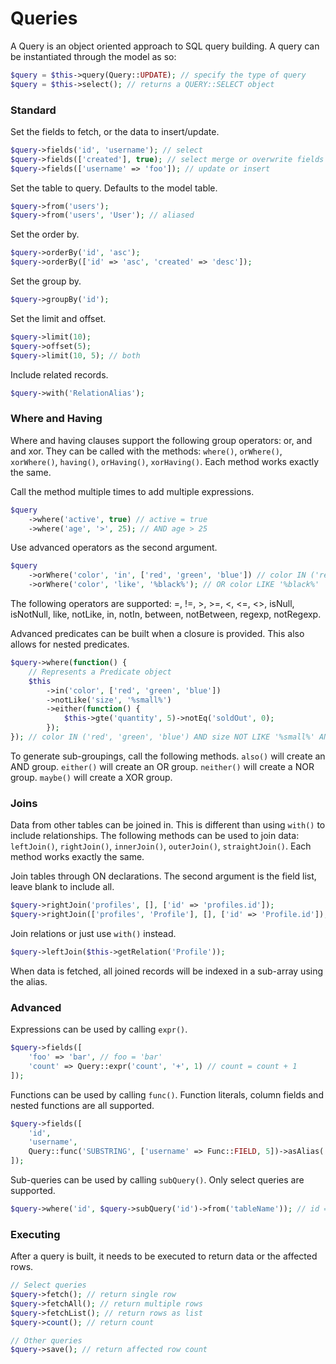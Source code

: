 # Queries #

A Query is an object oriented approach to SQL query building. A query can be instantiated through the model as so:

```php
$query = $this->query(Query::UPDATE); // specify the type of query
$query = $this->select(); // returns a QUERY::SELECT object
```

### Standard ###

Set the fields to fetch, or the data to insert/update.

```php
$query->fields('id', 'username'); // select
$query->fields(['created'], true); // select merge or overwrite fields
$query->fields(['username' => 'foo']); // update or insert
```

Set the table to query. Defaults to the model table.

```php
$query->from('users');
$query->from('users', 'User'); // aliased
```

Set the order by.

```php
$query->orderBy('id', 'asc');
$query->orderBy(['id' => 'asc', 'created' => 'desc']);
```

Set the group by.

```php
$query->groupBy('id');
```

Set the limit and offset.

```php
$query->limit(10);
$query->offset(5);
$query->limit(10, 5); // both
```

Include related records.

```php
$query->with('RelationAlias');
```

### Where and Having ###

Where and having clauses support the following group operators: or, and and xor.
They can be called with the methods: `where()`, `orWhere()`, `xorWhere()`, `having()`, `orHaving()`, `xorHaving()`. Each method works exactly the same.

Call the method multiple times to add multiple expressions.

```php
$query
	->where('active', true) // active = true
	->where('age', '>', 25); // AND age > 25
```

Use advanced operators as the second argument.

```php
$query
	->orWhere('color', 'in', ['red', 'green', 'blue']) // color IN ('red', 'green', 'blue')
	->orWhere('color', 'like', '%black%'); // OR color LIKE '%black%'
```

The following operators are supported: =, !=, >, >=, <, <=, <>, isNull, isNotNull, like, notLike, in, notIn, between, notBetween, regexp, notRegexp.

Advanced predicates can be built when a closure is provided. This also allows for nested predicates.

```php
$query->where(function() {
	// Represents a Predicate object
	$this
		->in('color', ['red', 'green', 'blue'])
		->notLike('size', '%small%')
		->either(function() {
			$this->gte('quantity', 5)->notEq('soldOut', 0);
		});
}); // color IN ('red', 'green', 'blue') AND size NOT LIKE '%small%' AND (quantity >= 5 OR soldOut != 0)
```

To generate sub-groupings, call the following methods. `also()` will create an AND group. `either()` will create an OR group. `neither()` will create a NOR group. `maybe()` will create a XOR group.

### Joins ###

Data from other tables can be joined in. This is different than using `with()` to include relationships.
The following methods can be used to join data: `leftJoin()`, `rightJoin()`, `innerJoin()`, `outerJoin()`, `straightJoin()`. Each method works exactly the same.

Join tables through ON declarations. The second argument is the field list, leave blank to include all.

```php
$query->rightJoin('profiles', [], ['id' => 'profiles.id']);
$query->rightJoin(['profiles', 'Profile'], [], ['id' => 'Profile.id']); // with aliasing
```

Join relations or just use `with()` instead.

```php
$query->leftJoin($this->getRelation('Profile'));
```

When data is fetched, all joined records will be indexed in a sub-array using the alias.

### Advanced ###

Expressions can be used by calling `expr()`.

```php
$query->fields([
	'foo' => 'bar', // foo = 'bar'
	'count' => Query::expr('count', '+', 1) // count = count + 1
]);
```

Functions can be used by calling `func()`. Function literals, column fields and nested functions are all supported.

```php
$query->fields([
	'id',
	'username',
	Query::func('SUBSTRING', ['username' => Func::FIELD, 5])->asAlias('shortName') // SUBSTRING(username, 5) AS shortName
]);
```

Sub-queries can be used by calling `subQuery()`. Only select queries are supported.

```php
$query->where('id', $query->subQuery('id')->from('tableName')); // id = (SELECT id FROM tableName)
```

### Executing ###

After a query is built, it needs to be executed to return data or the affected rows.

```php
// Select queries
$query->fetch(); // return single row
$query->fetchAll(); // return multiple rows
$query->fetchList(); // return rows as list
$query->count(); // return count

// Other queries
$query->save(); // return affected row count
```